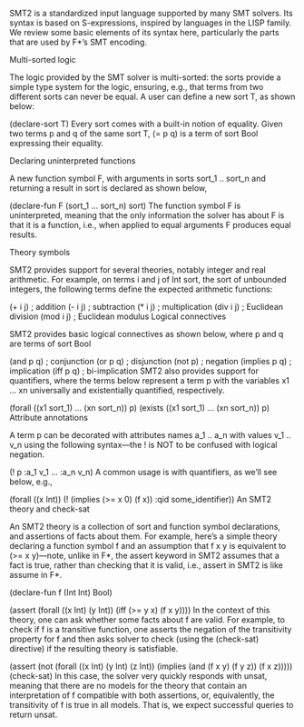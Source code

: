 SMT2 is a standardized input language supported by many SMT solvers. Its syntax is based on S-expressions, inspired by languages in the LISP family. We review some basic elements of its syntax here, particularly the parts that are used by F*’s SMT encoding.

Multi-sorted logic

The logic provided by the SMT solver is multi-sorted: the sorts provide a simple type system for the logic, ensuring, e.g., that terms from two different sorts can never be equal. A user can define a new sort T, as shown below:

(declare-sort T)
Every sort comes with a built-in notion of equality. Given two terms p and q of the same sort T, (= p q) is a term of sort Bool expressing their equality.

Declaring uninterpreted functions

A new function symbol F, with arguments in sorts sort_1 .. sort_n and returning a result in sort is declared as shown below,

(declare-fun F (sort_1 ... sort_n) sort)
The function symbol F is uninterpreted, meaning that the only information the solver has about F is that it is a function, i.e., when applied to equal arguments F produces equal results.

Theory symbols

SMT2 provides support for several theories, notably integer and real arithmetic. For example, on terms i and j of Int sort, the sort of unbounded integers, the following terms define the expected arithmetic functions:

(+ i j)       ; addition
(- i j)       ; subtraction
(* i j)       ; multiplication
(div i j)     ; Euclidean division
(mod i j)     ; Euclidean modulus
Logical connectives

SMT2 provides basic logical connectives as shown below, where p and q are terms of sort Bool

(and p q)                ; conjunction
(or p q)                 ; disjunction
(not p)                  ; negation
(implies p q)            ; implication
(iff p q)                ; bi-implication
SMT2 also provides support for quantifiers, where the terms below represent a term p with the variables x1 ... xn universally and existentially quantified, respectively.

(forall ((x1 sort_1) ... (xn sort_n)) p)
(exists ((x1 sort_1) ... (xn sort_n)) p)
Attribute annotations

A term p can be decorated with attributes names a_1 .. a_n with values v_1 .. v_n using the following syntax—the ! is NOT to be confused with logical negation.

(! p
   :a_1 v_1
   ...
   :a_n v_n)
A common usage is with quantifiers, as we’ll see below, e.g.,

(forall ((x Int))
        (! (implies (>= x 0) (f x))
           :qid some_identifier))
An SMT2 theory and check-sat

An SMT2 theory is a collection of sort and function symbol declarations, and assertions of facts about them. For example, here’s a simple theory declaring a function symbol f and an assumption that f x y is equivalent to (>= x y)—note, unlike in F*, the assert keyword in SMT2 assumes that a fact is true, rather than checking that it is valid, i.e., assert in SMT2 is like assume in F*.

(declare-fun f (Int Int) Bool)

(assert (forall ((x Int) (y Int))
                (iff (>= y x) (f x y))))
In the context of this theory, one can ask whether some facts about f are valid. For example, to check if f is a transitive function, one asserts the negation of the transitivity property for f and then asks solver to check (using the (check-sat) directive) if the resulting theory is satisfiable.

(assert (not (forall ((x Int) (y Int) (z Int))
                     (implies (and (f x y) (f y z))
                              (f x z)))))
(check-sat)
In this case, the solver very quickly responds with unsat, meaning that there are no models for the theory that contain an interpretation of f compatible with both assertions, or, equivalently, the transitivity of f is true in all models. That is, we expect successful queries to return unsat.
